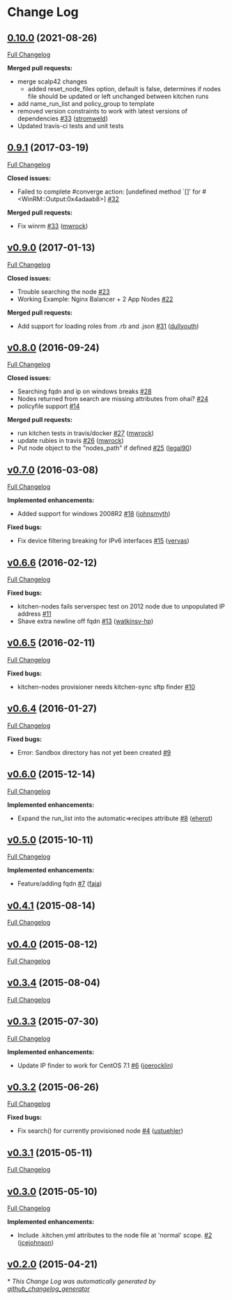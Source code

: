 # Change Log

## [0.10.0](https://github.com/mwrock/kitchen-nodes/tree/0.10.0) (2021-08-26)
[Full Changelog](https://github.com/mwrock/kitchen-nodes/compare/v0.9.1...0.10.0)

**Merged pull requests:**

- merge scalp42 changes
  - added reset_node_files option, default is false, determines if nodes file should be updated or left unchanged between kitchen runs
- add name_run_list and policy_group to template
- removed version constraints to work with latest versions of dependencies [\#33](https://github.com/mwrock/kitchen-nodes/pull/42) ([stromweld](https://github.com/stromweld))
- Updated travis-ci tests and unit tests


## [0.9.1](https://github.com/mwrock/kitchen-nodes/tree/0.9.1) (2017-03-19)
[Full Changelog](https://github.com/mwrock/kitchen-nodes/compare/v0.9.0...0.9.1)

**Closed issues:**

- Failed to complete \#converge action: \[undefined method `\[\]' for \#\<WinRM::Output:0x4adaab8\>\] [\#32](https://github.com/mwrock/kitchen-nodes/issues/32)

**Merged pull requests:**

- Fix winrm [\#33](https://github.com/mwrock/kitchen-nodes/pull/33) ([mwrock](https://github.com/mwrock))

## [v0.9.0](https://github.com/mwrock/kitchen-nodes/tree/v0.9.0) (2017-01-13)
[Full Changelog](https://github.com/mwrock/kitchen-nodes/compare/v0.8.0...v0.9.0)

**Closed issues:**

- Trouble searching the node [\#23](https://github.com/mwrock/kitchen-nodes/issues/23)
- Working Example: Nginx Balancer + 2 App Nodes [\#22](https://github.com/mwrock/kitchen-nodes/issues/22)

**Merged pull requests:**

- Add support for loading roles from .rb and .json [\#31](https://github.com/mwrock/kitchen-nodes/pull/31) ([dullyouth](https://github.com/dullyouth))

## [v0.8.0](https://github.com/mwrock/kitchen-nodes/tree/v0.8.0) (2016-09-24)
[Full Changelog](https://github.com/mwrock/kitchen-nodes/compare/v0.7.0...v0.8.0)

**Closed issues:**

- Searching fqdn and ip on windows breaks [\#28](https://github.com/mwrock/kitchen-nodes/issues/28)
- Nodes returned from search are missing attributes from ohai? [\#24](https://github.com/mwrock/kitchen-nodes/issues/24)
- policyfile support [\#14](https://github.com/mwrock/kitchen-nodes/issues/14)

**Merged pull requests:**

- run kitchen tests in travis/docker [\#27](https://github.com/mwrock/kitchen-nodes/pull/27) ([mwrock](https://github.com/mwrock))
- update rubies in travis [\#26](https://github.com/mwrock/kitchen-nodes/pull/26) ([mwrock](https://github.com/mwrock))
- Put node object to the "nodes\_path" if defined [\#25](https://github.com/mwrock/kitchen-nodes/pull/25) ([legal90](https://github.com/legal90))

## [v0.7.0](https://github.com/mwrock/kitchen-nodes/tree/v0.7.0) (2016-03-08)
[Full Changelog](https://github.com/mwrock/kitchen-nodes/compare/v0.6.6...v0.7.0)

**Implemented enhancements:**

- Added support for windows 2008R2 [\#18](https://github.com/mwrock/kitchen-nodes/pull/18) ([johnsmyth](https://github.com/johnsmyth))

**Fixed bugs:**

- Fix device filtering breaking for IPv6 interfaces [\#15](https://github.com/mwrock/kitchen-nodes/pull/15) ([vervas](https://github.com/vervas))

## [v0.6.6](https://github.com/mwrock/kitchen-nodes/tree/v0.6.6) (2016-02-12)
[Full Changelog](https://github.com/mwrock/kitchen-nodes/compare/v0.6.5...v0.6.6)

**Fixed bugs:**

- kitchen-nodes fails serverspec test on 2012 node due to unpopulated IP address [\#11](https://github.com/mwrock/kitchen-nodes/issues/11)
- Shave extra newline off fqdn [\#13](https://github.com/mwrock/kitchen-nodes/pull/13) ([watkinsv-hp](https://github.com/watkinsv-hp))

## [v0.6.5](https://github.com/mwrock/kitchen-nodes/tree/v0.6.5) (2016-02-11)
[Full Changelog](https://github.com/mwrock/kitchen-nodes/compare/v0.6.4...v0.6.5)

**Fixed bugs:**

- kitchen-nodes provisioner needs kitchen-sync sftp finder [\#10](https://github.com/mwrock/kitchen-nodes/issues/10)

## [v0.6.4](https://github.com/mwrock/kitchen-nodes/tree/v0.6.4) (2016-01-27)
[Full Changelog](https://github.com/mwrock/kitchen-nodes/compare/v0.6.0...v0.6.4)

**Fixed bugs:**

- Error: Sandbox directory has not yet been created [\#9](https://github.com/mwrock/kitchen-nodes/issues/9)

## [v0.6.0](https://github.com/mwrock/kitchen-nodes/tree/v0.6.0) (2015-12-14)
[Full Changelog](https://github.com/mwrock/kitchen-nodes/compare/v0.5.0...v0.6.0)

**Implemented enhancements:**

- Expand the run\_list into the automatic=\>recipes attribute [\#8](https://github.com/mwrock/kitchen-nodes/pull/8) ([eherot](https://github.com/eherot))

## [v0.5.0](https://github.com/mwrock/kitchen-nodes/tree/v0.5.0) (2015-10-11)
[Full Changelog](https://github.com/mwrock/kitchen-nodes/compare/v0.4.1...v0.5.0)

**Implemented enhancements:**

- Feature/adding fqdn [\#7](https://github.com/mwrock/kitchen-nodes/pull/7) ([faja](https://github.com/faja))

## [v0.4.1](https://github.com/mwrock/kitchen-nodes/tree/v0.4.1) (2015-08-14)
[Full Changelog](https://github.com/mwrock/kitchen-nodes/compare/v0.4.0...v0.4.1)

## [v0.4.0](https://github.com/mwrock/kitchen-nodes/tree/v0.4.0) (2015-08-12)
[Full Changelog](https://github.com/mwrock/kitchen-nodes/compare/v0.3.4...v0.4.0)

## [v0.3.4](https://github.com/mwrock/kitchen-nodes/tree/v0.3.4) (2015-08-04)
[Full Changelog](https://github.com/mwrock/kitchen-nodes/compare/v0.3.3...v0.3.4)

## [v0.3.3](https://github.com/mwrock/kitchen-nodes/tree/v0.3.3) (2015-07-30)
[Full Changelog](https://github.com/mwrock/kitchen-nodes/compare/v0.3.2...v0.3.3)

**Implemented enhancements:**

- Update IP finder to work for CentOS 7.1 [\#6](https://github.com/mwrock/kitchen-nodes/pull/6) ([joerocklin](https://github.com/joerocklin))

## [v0.3.2](https://github.com/mwrock/kitchen-nodes/tree/v0.3.2) (2015-06-26)
[Full Changelog](https://github.com/mwrock/kitchen-nodes/compare/v0.3.1...v0.3.2)

**Fixed bugs:**

- Fix search\(\) for currently provisioned node [\#4](https://github.com/mwrock/kitchen-nodes/pull/4) ([ustuehler](https://github.com/ustuehler))

## [v0.3.1](https://github.com/mwrock/kitchen-nodes/tree/v0.3.1) (2015-05-11)
[Full Changelog](https://github.com/mwrock/kitchen-nodes/compare/v0.3.0...v0.3.1)

## [v0.3.0](https://github.com/mwrock/kitchen-nodes/tree/v0.3.0) (2015-05-10)
[Full Changelog](https://github.com/mwrock/kitchen-nodes/compare/v0.2.0...v0.3.0)

**Implemented enhancements:**

- Include .kitchen.yml attributes to the node file at 'normal' scope. [\#2](https://github.com/mwrock/kitchen-nodes/pull/2) ([jcejohnson](https://github.com/jcejohnson))

## [v0.2.0](https://github.com/mwrock/kitchen-nodes/tree/v0.2.0) (2015-04-21)


\* *This Change Log was automatically generated by [github_changelog_generator](https://github.com/skywinder/Github-Changelog-Generator)*

